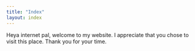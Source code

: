 ```yaml
---
title: "Index"
layout: index
---
```

Heya internet pal, welcome to my website. I appreciate that you chose to visit this place. Thank you for your time.

<!-- I'm a human in Amsterdam and I like to write, draw, and make music. During office hours, I'm a Senior UX researcher and designer in medical technology. I'm an advocate for the IndieWeb because I believe in an Internet that is decentralized, open, available, and whimsical. In one way or another, this space has been publicly available since 1998. -->